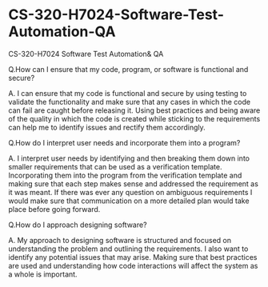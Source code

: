 # CS-320-H7024-Software-Test-Automation-QA
CS-320-H7024 Software Test Automation&amp; QA


Q.How can I ensure that my code, program, or software is functional and secure?

A. I can ensure that my code is functional and secure by using testing to validate the functionality and make sure that any cases in which the code can fail are caught before releasing it. Using best practices and being aware of the quality in which the code is created while sticking to the requirements can help me to identify issues and rectify them accordingly. 

Q.How do I interpret user needs and incorporate them into a program?

A. I interpret user needs by identifying and then breaking them down into smaller requirements that can be used as a verification template. Incorporating them into the program from the verification template and making sure that each step makes sense and addressed the requirement as it was meant. If there was ever any question on ambiguous requirements I would make sure that communication on a more detailed plan would take place before going forward. 

Q.How do I approach designing software?

A. My approach to designing software is structured and focused on understanding the problem and outlining the requirements. I also want to identify any potential issues that may arise. Making sure that best practices are used and understanding how code interactions will affect the system as a whole is important. 
